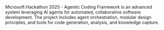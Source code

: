 Microsoft Hackathon 2025 - Agentic Coding Framework is an advanced system leveraging AI agents for automated, collaborative software development. The project includes agent orchestration, modular design principles, and tools for code generation, analysis, and knowledge capture.